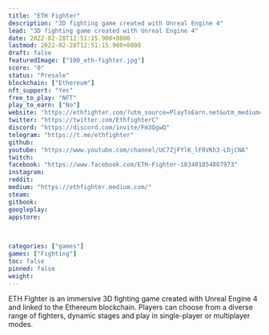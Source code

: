 ```yaml
---
title: "ETH Fighter"
description: "3D fighting game created with Unreal Engine 4"
lead: "3D fighting game created with Unreal Engine 4"
date: 2022-02-28T12:51:15.900+0800
lastmod: 2022-02-28T12:51:15.900+0800
draft: false
featuredImage: ["100_eth-fighter.jpg"]
score: "0"
status: "Presale"
blockchain: ["Ethereum"]
nft_support: "Yes"
free_to_play: "NFT"
play_to_earn: ["No"]
website: "https://ethfighter.com/?utm_source=PlayToEarn.net&utm_medium=organic&utm_campaign=gamepage"
twitter: "https://twitter.com/EthfighterC"
discord: "https://discord.com/invite/Fm3QgwQ"
telegram: "https://t.me/ethfighter"
github: 
youtube: "https://www.youtube.com/channel/UC7ZjFYlK_lF8VKh3-LDjCNA"
twitch: 
facebook: "https://www.facebook.com/ETH-Fighter-103401854807973"
instagram: 
reddit: 
medium: "https://ethfighter.medium.com/"
steam: 
gitbook: 
googleplay: 
appstore: 

  
    
categories: ["games"]
games: ["Fighting"]
toc: false
pinned: false
weight: 
---
```

ETH Fighter is an immersive 3D fighting game created with Unreal Engine 4 and linked to the Ethereum blockchain. Players can choose from a diverse range of fighters, dynamic stages and play in single-player or multiplayer modes.